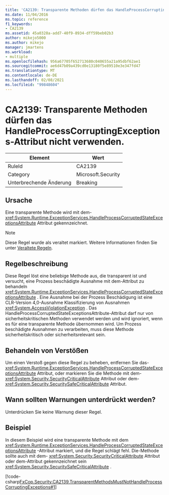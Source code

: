 ```yaml
---
title: 'CA2139: Transparente Methoden dürfen das HandleProcessCorruptingExceptions-Attribut nicht verwenden.'
ms.date: 11/04/2016
ms.topic: reference
f1_keywords:
- CA2139
ms.assetid: 45a0328a-add7-40f9-8934-dff59beb02b3
author: mikejo5000
ms.author: mikejo
manager: jmartens
ms.workload:
- multiple
ms.openlocfilehash: 956a67705f652713680c040655a21a95dbf62ae1
ms.sourcegitcommit: ae6d47b09a439cd0e13180f5e89510e3e347fd47
ms.translationtype: MT
ms.contentlocale: de-DE
ms.lasthandoff: 02/08/2021
ms.locfileid: "99848604"
---
```

# <a name="ca2139-transparent-methods-may-not-use-the-handleprocesscorruptingexceptions-attribute"></a>CA2139: Transparente Methoden dürfen das HandleProcessCorruptingExceptions-Attribut nicht verwenden.

|Element|Wert|
|-|-|
|RuleId|CA2139|
|Category|Microsoft.Security|
|Unterbrechende Änderung|Breaking|

## <a name="cause"></a>Ursache
Eine transparente Methode wird mit dem- <xref:System.Runtime.ExceptionServices.HandleProcessCorruptedStateExceptionsAttribute> Attribut gekennzeichnet.

> [!NOTE]
> Diese Regel wurde als veraltet markiert. Weitere Informationen finden Sie unter [Veraltete Regeln](fxcop-unported-deprecated-rules.md).

## <a name="rule-description"></a>Regelbeschreibung
Diese Regel löst eine beliebige Methode aus, die transparent ist und versucht, eine Prozess beschädigte Ausnahme mit dem-Attribut zu behandeln <xref:System.Runtime.ExceptionServices.HandleProcessCorruptedStateExceptionsAttribute> . Eine Ausnahme bei der Prozess Beschädigung ist eine CLR-Version 4,0-Ausnahme Klassifizierung von Ausnahmen <xref:System.AccessViolationException> . Das HandleProcessCorruptedStateExceptionsAttribute-Attribut darf nur von sicherheitskritischen Methoden verwendet werden und wird ignoriert, wenn es für eine transparente Methode übernommen wird. Um Prozess beschädigte Ausnahmen zu verarbeiten, muss diese Methode sicherheitskritisch oder sicherheitsrelevant sein.

## <a name="how-to-fix-violations"></a>Behandeln von Verstößen
Um einen Verstoß gegen diese Regel zu beheben, entfernen Sie das- <xref:System.Runtime.ExceptionServices.HandleProcessCorruptedStateExceptionsAttribute> Attribut, oder markieren Sie die Methode mit dem- <xref:System.Security.SecurityCriticalAttribute> Attribut oder dem- <xref:System.Security.SecuritySafeCriticalAttribute> Attribut.

## <a name="when-to-suppress-warnings"></a>Wann sollten Warnungen unterdrückt werden?
Unterdrücken Sie keine Warnung dieser Regel.

## <a name="example"></a>Beispiel
In diesem Beispiel wird eine transparente Methode mit dem <xref:System.Runtime.ExceptionServices.HandleProcessCorruptedStateExceptionsAttribute> -Attribut markiert, und die Regel schlägt fehl. Die-Methode sollte auch mit dem- <xref:System.Security.SecurityCriticalAttribute> Attribut oder dem-Attribut gekennzeichnet sein <xref:System.Security.SecuritySafeCriticalAttribute> .

[!code-csharp[FxCop.Security.CA2139.TransparentMethodsMustNotHandleProcessCorruptingExceptions#1](../code-quality/codesnippet/CSharp/ca2139-transparent-methods-may-not-use-the-handleprocesscorruptingexceptions-attribute_1.cs)]
